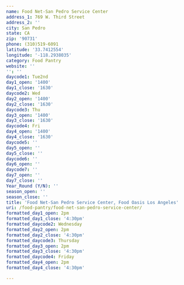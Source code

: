 ```yaml
---
name: Food Net-San Pedro Service Center
address_1: 769 W. Third Street
address_2: ''
city: San Pedro
state: CA
zip: '90731'
phone: (310)519-6091
latitude: '33.7412554'
longitude: '-118.2938035'
category: Food Pantry
website: ''
'': ''
daycode1: Tue2nd
day1_open: '1400'
day1_close: '1630'
daycode2: Wed
day2_open: '1400'
day2_close: '1630'
daycode3: Thu
day3_open: '1400'
day3_close: '1630'
daycode4: Fri
day4_open: '1400'
day4_close: '1630'
daycode5: ''
day5_open: ''
day5_close: ''
daycode6: ''
day6_open: ''
daycode7: ''
day7_open: ''
day7_close: ''
Year_Round (Y/N): ''
season_open: ''
season_close: ''
title: 'Food Net-San Pedro Service Center, Food Oasis Los Angeles'
uri: /food-pantry/food-net-san-pedro-service-center/
formatted_day1_open: 2pm
formatted_day1_close: '4:30pm'
formatted_daycode2: Wednesday
formatted_day2_open: 2pm
formatted_day2_close: '4:30pm'
formatted_daycode3: Thursday
formatted_day3_open: 2pm
formatted_day3_close: '4:30pm'
formatted_daycode4: Friday
formatted_day4_open: 2pm
formatted_day4_close: '4:30pm'

---
```

